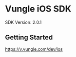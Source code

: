 Vungle iOS SDK
==================================
SDK Version: 2.0.1

Getting Started
----------------------------------
https://v.vungle.com/dev/ios